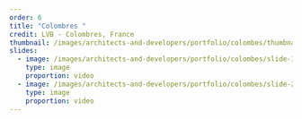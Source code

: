 ```yaml
---
order: 6
title: "Colombres "
credit: LVB - Colombres, France
thumbnail: /images/architects-and-developers/portfolio/colombes/thumbnail.jpg
slides:
  - image: /images/architects-and-developers/portfolio/colombes/slide-1.jpg
    type: image
    proportion: video
  - image: /images/architects-and-developers/portfolio/colombes/slide-2.jpg
    type: image
    proportion: video
---
```

